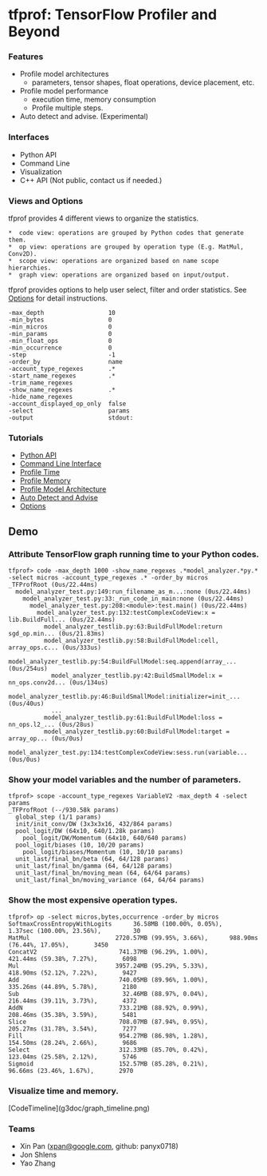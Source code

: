 # tfprof: TensorFlow Profiler and Beyond

### Features

* Profile model architectures
  * parameters, tensor shapes, float operations, device placement, etc.
* Profile model performance
  * execution time, memory consumption
  * Profile multiple steps.
* Auto detect and advise. (Experimental)

### Interfaces

* Python API
* Command Line
* Visualization
* C++ API (Not public, contact us if needed.)

### Views and Options

tfprof provides 4 different views to organize the statistics.

    *  code view: operations are grouped by Python codes that generate them.
    *  op view: operations are grouped by operation type (E.g. MatMul, Conv2D).
    *  scope view: operations are organized based on name scope hierarchies.
    *  graph view: operations are organized based on input/output.

tfprof provides options to help user select, filter and order statistics.
See [Options](g3doc/options.md) for detail instructions.

```
-max_depth                  10
-min_bytes                  0
-min_micros                 0
-min_params                 0
-min_float_ops              0
-min_occurrence             0
-step                       -1
-order_by                   name
-account_type_regexes       .*
-start_name_regexes         .*
-trim_name_regexes
-show_name_regexes          .*
-hide_name_regexes
-account_displayed_op_only  false
-select                     params
-output                     stdout:
```

### Tutorials

*  [Python API](g3doc/python_api.md)
*  [Command Line Interface](g3doc/command_line.md)
*  [Profile Time](g3doc/profile_time.md)
*  [Profile Memory](g3doc/profile_memory.md)
*  [Profile Model Architecture](g3doc/profile_model_architecture.md)
*  [Auto Detect and Advise](g3doc/advise.md)
*  [Options](g3doc/options.md)

## Demo

### Attribute TensorFlow graph running time to your Python codes.
```shell
tfprof> code -max_depth 1000 -show_name_regexes .*model_analyzer.*py.* -select micros -account_type_regexes .* -order_by micros
_TFProfRoot (0us/22.44ms)
  model_analyzer_test.py:149:run_filename_as_m...:none (0us/22.44ms)
    model_analyzer_test.py:33:_run_code_in_main:none (0us/22.44ms)
      model_analyzer_test.py:208:<module>:test.main() (0us/22.44ms)
        model_analyzer_test.py:132:testComplexCodeView:x = lib.BuildFull... (0us/22.44ms)
          model_analyzer_testlib.py:63:BuildFullModel:return sgd_op.min... (0us/21.83ms)
          model_analyzer_testlib.py:58:BuildFullModel:cell, array_ops.c... (0us/333us)
          model_analyzer_testlib.py:54:BuildFullModel:seq.append(array_... (0us/254us)
            model_analyzer_testlib.py:42:BuildSmallModel:x = nn_ops.conv2d... (0us/134us)
            model_analyzer_testlib.py:46:BuildSmallModel:initializer=init_... (0us/40us)
            ...
          model_analyzer_testlib.py:61:BuildFullModel:loss = nn_ops.l2_... (0us/28us)
          model_analyzer_testlib.py:60:BuildFullModel:target = array_op... (0us/0us)
        model_analyzer_test.py:134:testComplexCodeView:sess.run(variable... (0us/0us)
```

### Show your model variables and the number of parameters.
```
tfprof> scope -account_type_regexes VariableV2 -max_depth 4 -select params
_TFProfRoot (--/930.58k params)
  global_step (1/1 params)
  init/init_conv/DW (3x3x3x16, 432/864 params)
  pool_logit/DW (64x10, 640/1.28k params)
    pool_logit/DW/Momentum (64x10, 640/640 params)
  pool_logit/biases (10, 10/20 params)
    pool_logit/biases/Momentum (10, 10/10 params)
  unit_last/final_bn/beta (64, 64/128 params)
  unit_last/final_bn/gamma (64, 64/128 params)
  unit_last/final_bn/moving_mean (64, 64/64 params)
  unit_last/final_bn/moving_variance (64, 64/64 params)
```

### Show the most expensive operation types.
```
tfprof> op -select micros,bytes,occurrence -order_by micros
SoftmaxCrossEntropyWithLogits      36.58MB (100.00%, 0.05%),      1.37sec (100.00%, 23.56%),         30
MatMul                        2720.57MB (99.95%, 3.66%),      988.90ms (76.44%, 17.05%),       3450
ConcatV2                       741.37MB (96.29%, 1.00%),       421.44ms (59.38%, 7.27%),       6098
Mul                           3957.24MB (95.29%, 5.33%),       418.90ms (52.12%, 7.22%),       9427
Add                            740.05MB (89.96%, 1.00%),       335.26ms (44.89%, 5.78%),       2180
Sub                             32.46MB (88.97%, 0.04%),       216.44ms (39.11%, 3.73%),       4372
AddN                           733.21MB (88.92%, 0.99%),       208.46ms (35.38%, 3.59%),       5481
Slice                          708.07MB (87.94%, 0.95%),       205.27ms (31.78%, 3.54%),       7277
Fill                           954.27MB (86.98%, 1.28%),       154.50ms (28.24%, 2.66%),       9686
Select                         312.33MB (85.70%, 0.42%),       123.04ms (25.58%, 2.12%),       5746
Sigmoid                        152.57MB (85.28%, 0.21%),        96.66ms (23.46%, 1.67%),       2970
```

### Visualize time and memory.
<left>
[CodeTimeline](g3doc/graph_timeline.png)
</left>

### Teams

* Xin Pan (xpan@google.com, github: panyx0718)
* Jon Shlens
* Yao Zhang
